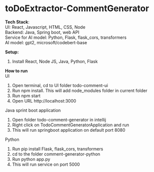 # toDoExtractor-CommentGenerator

<b>Tech Stack</b>:<br>
UI: React, Javascript, HTML, CSS, Node <br>
Backend: Java, Spring boot, web API <br>
Service for AI model: Python, Flask, flask_cors, transformers <br>
AI model: gpt2, microsoft/codebert-base <br>


<b>Setup:</b>
1) Install React, Node JS, Java, Python, Flask

<b>How to run</b><br>
UI
1) Open terminal, cd to UI folder todo-comment-ui
2) Run npm install. This will add node_modules folder in current folder
3) Run npm start
4) Open URL http://localhost:3000
   
Java sprint boot application
1) Open folder todo-comment-generator in intellij
2) Right click on TodoCommentGeneratorApplication and run
3) This will run springboot application on default port 8080

Python
1) Run pip install Flask, flask_cors, transformers
2) cd to the folder comment-generator-python
3) Run python app.py
4) This will run service on port 5000
